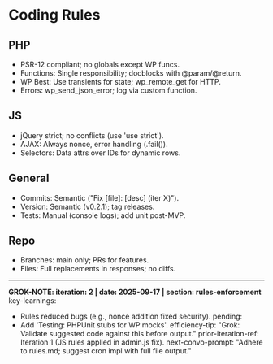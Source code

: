 # Coding Rules

## PHP
- PSR-12 compliant; no globals except WP funcs.
- Functions: Single responsibility; docblocks with @param/@return.
- WP Best: Use transients for state; wp_remote_get for HTTP.
- Errors: wp_send_json_error; log via custom function.

## JS
- jQuery strict; no conflicts (use 'use strict').
- AJAX: Always nonce, error handling (.fail()).
- Selectors: Data attrs over IDs for dynamic rows.

## General
- Commits: Semantic ("Fix [file]: [desc] (iter X)").
- Version: Semantic (v0.2.1); tag releases.
- Tests: Manual (console logs); add unit post-MVP.

## Repo
- Branches: main only; PRs for features.
- Files: Full replacements in responses; no diffs.

---
**GROK-NOTE: iteration: 2 | date: 2025-09-17 | section: rules-enforcement**
key-learnings:
  - Rules reduced bugs (e.g., nonce addition fixed security).
pending:
  - Add 'Testing: PHPUnit stubs for WP mocks'.
efficiency-tip: "Grok: Validate suggested code against this before output."
prior-iteration-ref: Iteration 1 (JS rules applied in admin.js fix).
next-convo-prompt: "Adhere to rules.md; suggest cron impl with full file output."
